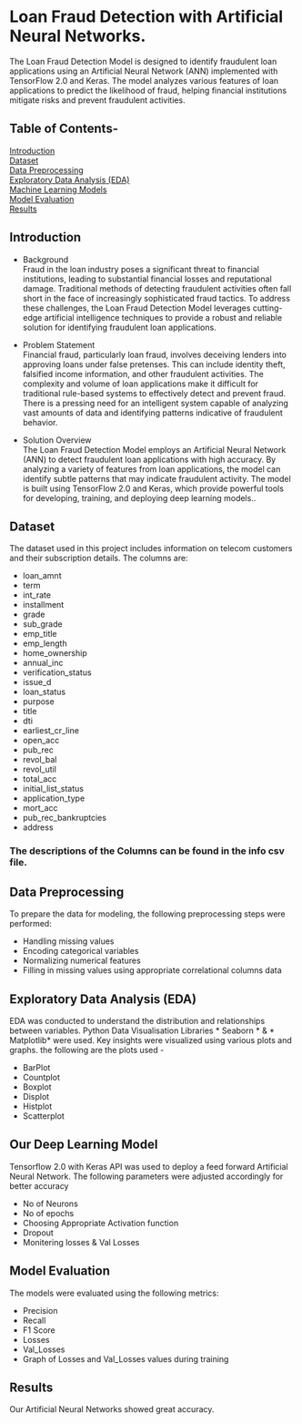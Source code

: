 # **Loan Fraud Detection with Artificial Neural Networks.**

The Loan Fraud Detection Model is designed to identify fraudulent loan applications using an Artificial Neural Network (ANN) implemented with TensorFlow 2.0 and Keras. The model analyzes various features of loan applications to predict the likelihood of fraud, helping financial institutions mitigate risks and prevent fraudulent activities.

## Table of Contents-
[Introduction](#intro)  <br>
[Dataset](#dataset) <br>
[Data Preprocessing](#datapreprocessing)  <br>
[Exploratory Data Analysis (EDA)](#EDA)  <br>
[Machine Learning Models](#MLModels)  <br>
[Model Evaluation](#ModelEvaluation)  <br>
[Results](#Results) <br>


<a name="intro"></a>
## Introduction
* Background <br>
Fraud in the loan industry poses a significant threat to financial institutions, leading to substantial financial losses and reputational damage. Traditional methods of detecting fraudulent activities often fall short in the face of increasingly sophisticated fraud tactics. To address these challenges, the Loan Fraud Detection Model leverages cutting-edge artificial intelligence techniques to provide a robust and reliable solution for identifying fraudulent loan applications.<br>

* Problem Statement<br>
Financial fraud, particularly loan fraud, involves deceiving lenders into approving loans under false pretenses. This can include identity theft, falsified income information, and other fraudulent activities. The complexity and volume of loan applications make it difficult for traditional rule-based systems to effectively detect and prevent fraud. There is a pressing need for an intelligent system capable of analyzing vast amounts of data and identifying patterns indicative of fraudulent behavior.<br>

* Solution Overview <br>
The Loan Fraud Detection Model employs an Artificial Neural Network (ANN) to detect fraudulent loan applications with high accuracy. By analyzing a variety of features from loan applications, the model can identify subtle patterns that may indicate fraudulent activity. The model is built using TensorFlow 2.0 and Keras, which provide powerful tools for developing, training, and deploying deep learning models.. <br>

<a name="dataset"></a>
## Dataset
The dataset used in this project includes information on telecom customers and their subscription details. The columns are:  <br>
* loan_amnt     <br>
* term          <br>
* int_rate          <br>
* installment                 <br>
* grade                       <br>
* sub_grade                   <br>
* emp_title               <br>
* emp_length              <br>
* home_ownership              <br>
* annual_inc                  <br>
* verification_status         <br>
* issue_d                     <br>
* loan_status                 <br>
* purpose                     <br>
* title                    <br>
* dti                         <br>
* earliest_cr_line            <br>
* open_acc                    <br>
* pub_rec                     <br>
* revol_bal                   <br>
* revol_util                <br>
* total_acc                   <br>
* initial_list_status         <br>
* application_type            <br>
* mort_acc                <br>
* pub_rec_bankruptcies      <br>
* address    <br>

### The descriptions of the Columns can be found in the info csv file. <br>

<a name="datapreprocessing"></a>
## Data Preprocessing
To prepare the data for modeling, the following preprocessing steps were performed:  <br>
* Handling missing values  <br>
* Encoding categorical variables  <br>
* Normalizing numerical features <br>
* Filling in missing values using appropriate correlational columns data <br>

<a name="EDA"></a>
## Exploratory Data Analysis (EDA)
EDA was conducted to understand the distribution and relationships between variables. Python Data Visualisation Libraries * Seaborn *  &  * Matplotlib* were used. Key insights were visualized using various plots and graphs. the following are the plots used - <br>
* BarPlot <br>
* Countplot <br>
* Boxplot <br>
* Displot <br>
* Histplot <br>
* Scatterplot <br>

<a name="MLModels"></a>
## Our Deep Learning Model 
Tensorflow 2.0 with Keras API was used to deploy a feed forward Artificial Neural Network. The following parameters were adjusted accordingly for better accuracy  <br>
* No of Neurons  <br>
* No of epochs <br>
* Choosing Appropriate Activation function <br>
* Dropout   <br>
* Monitering losses & Val Losses  <br>

<a name="ModelEvaluation"></a>
## Model Evaluation
The models were evaluated using the following metrics:  <br>
* Precision  <br>
* Recall  <br>
* F1 Score  <br>
* Losses <br>
* Val_Losses <br>
* Graph of Losses and Val_Losses values during training


<a name="Results"></a>
## Results
Our Artificial Neural Networks showed great accuracy.
